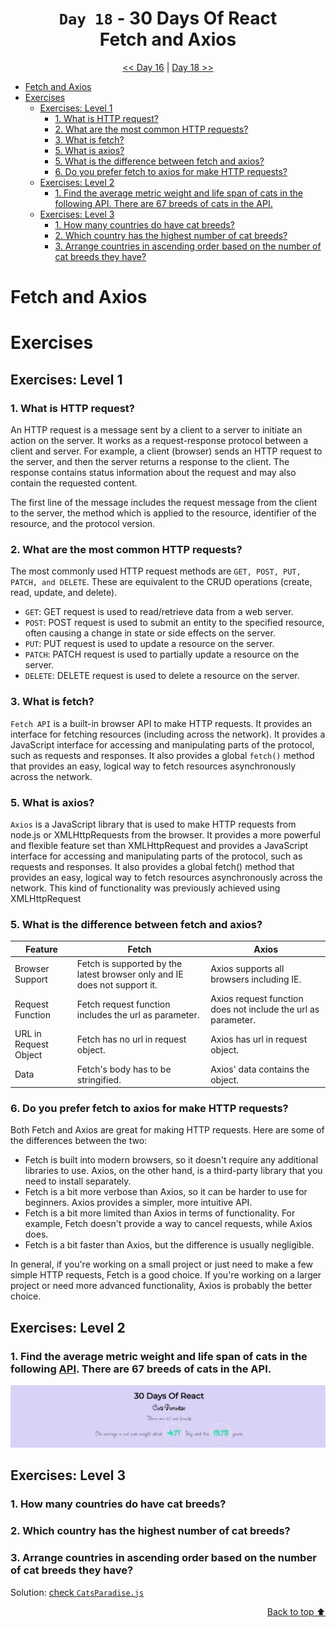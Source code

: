 <div align="center">

<h1> <code>Day 18</code> - 30 Days Of React <br>Fetch and Axios</h1>

[<< Day 16](../day-16/README.md) | [Day 18 >>](../day-18/README.md)

</div>

- [Fetch and Axios](#fetch-and-axios)
- [Exercises](#exercises)
  - [Exercises: Level 1](#exercises-level-1)
    - [1. What is HTTP request?](#1-what-is-http-request)
    - [2. What are the most common HTTP requests?](#2-what-are-the-most-common-http-requests)
    - [3. What is fetch?](#3-what-is-fetch)
    - [5. What is axios?](#5-what-is-axios)
    - [5. What is the difference between fetch and axios?](#5-what-is-the-difference-between-fetch-and-axios)
    - [6. Do you prefer fetch to axios for make HTTP requests?](#6-do-you-prefer-fetch-to-axios-for-make-http-requests)
  - [Exercises: Level 2](#exercises-level-2)
    - [1. Find the average metric weight and life span of cats in the following API. There are 67 breeds of cats in the API.](#1-find-the-average-metric-weight-and-life-span-of-cats-in-the-following-api-there-are-67-breeds-of-cats-in-the-api)
  - [Exercises: Level 3](#exercises-level-3)
    - [1. How many countries do have cat breeds?](#1-how-many-countries-do-have-cat-breeds)
    - [2. Which country has the highest number of cat breeds?](#2-which-country-has-the-highest-number-of-cat-breeds)
    - [3. Arrange countries in ascending order based on the number of cat breeds they have?](#3-arrange-countries-in-ascending-order-based-on-the-number-of-cat-breeds-they-have)

# Fetch and Axios

# Exercises

## Exercises: Level 1

### 1. What is HTTP request?

An HTTP request is a message sent by a client to a server to initiate an action on the server. It works as a request-response protocol between a client and server. For example, a client (browser) sends an HTTP request to the server, and then the server returns a response to the client. The response contains status information about the request and may also contain the requested content.

The first line of the message includes the request message from the client to the server, the method which is applied to the resource, identifier of the resource, and the protocol version.

### 2. What are the most common HTTP requests?

The most commonly used HTTP request methods are `GET, POST, PUT, PATCH, and DELETE`. These are equivalent to the CRUD operations (create, read, update, and delete).

- `GET`: GET request is used to read/retrieve data from a web server.
- `POST`: POST request is used to submit an entity to the specified resource, often causing a change in state or side effects on the server.
- `PUT`: PUT request is used to update a resource on the server.
- `PATCH`: PATCH request is used to partially update a resource on the server.
- `DELETE`: DELETE request is used to delete a resource on the server.

### 3. What is fetch?

`Fetch API` is a built-in browser API to make HTTP requests.
It provides an interface for fetching resources (including across the network). It provides a JavaScript interface for accessing and manipulating parts of the protocol, such as requests and responses. It also provides a global `fetch()` method that provides an easy, logical way to fetch resources asynchronously across the network.

### 5. What is axios?

`Axios` is a JavaScript library that is used to make HTTP requests from node.js or XMLHttpRequests from the browser. It provides a more powerful and flexible feature set than XMLHttpRequest and provides a JavaScript interface for accessing and manipulating parts of the protocol, such as requests and responses. It also provides a global fetch() method that provides an easy, logical way to fetch resources asynchronously across the network. This kind of functionality was previously achieved using XMLHttpRequest

### 5. What is the difference between fetch and axios?

| Feature               | Fetch                                                                     | Axios                                                         |
| --------------------- | ------------------------------------------------------------------------- | ------------------------------------------------------------- |
| Browser Support       | Fetch is supported by the latest browser only and IE does not support it. | Axios supports all browsers including IE.                     |
| Request Function      | Fetch request function includes the url as parameter.                     | Axios request function does not include the url as parameter. |
| URL in Request Object | Fetch has no url in request object.                                       | Axios has url in request object.                              |
| Data                  | Fetch's body has to be stringified.                                       | Axios' data contains the object.                              |

### 6. Do you prefer fetch to axios for make HTTP requests?

Both Fetch and Axios are great for making HTTP requests. Here are some of the differences between the two:

- Fetch is built into modern browsers, so it doesn't require any additional libraries to use. Axios, on the other hand, is a third-party library that you need to install separately.
- Fetch is a bit more verbose than Axios, so it can be harder to use for beginners. Axios provides a simpler, more intuitive API.
- Fetch is a bit more limited than Axios in terms of functionality. For example, Fetch doesn't provide a way to cancel requests, while Axios does.
- Fetch is a bit faster than Axios, but the difference is usually negligible.

In general, if you're working on a small project or just need to make a few simple HTTP requests, Fetch is a good choice. If you're working on a larger project or need more advanced functionality, Axios is probably the better choice.

## Exercises: Level 2

### 1. Find the average metric weight and life span of cats in the following [API](https://api.thecatapi.com/v1/breeds). There are 67 breeds of cats in the API.

![Average cat weight and age](https://raw.githubusercontent.com/Asabeneh/30-Days-Of-React/master/images/average_cat_weight_and_age.png)

## Exercises: Level 3

### 1. How many countries do have cat breeds?

### 2. Which country has the highest number of cat breeds?

### 3. Arrange countries in ascending order based on the number of cat breeds they have?

Solution: [check `CatsParadise.js`](src/day-18/exercise/CatsParadise.js)

<div align="right">

[Back to top ⬆️](#top)

</div>
